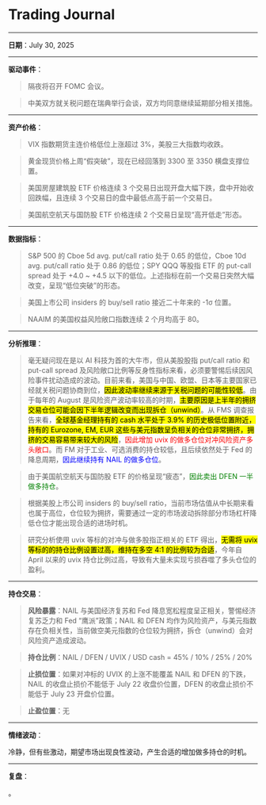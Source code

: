 # Trading Journal

---

**日期**：July 30, 2025

---

**驱动事件**：

> 隔夜将召开 FOMC 会议。

> 中美双方就关税问题在瑞典举行会谈，双方均同意继续延期部分相关措施。

---

**资产价格**：

> VIX 指数期货主连价格低位上涨超过 3%，美股三大指数均收跌。

> 黄金现货价格上周“假突破”，现在已经回落到 3300 至 3350 横盘支撑位置。

> 美国房屋建筑股 ETF 价格连续 3 个交易日出现开盘大幅下跌，盘中开始收回跌幅，且连续 3 个交易日的盘中最低点高于前一个交易日。

> 美国航空航天与国防股 ETF 价格连续 2 个交易日呈现“高开低走”形态。

---

**数据指标**：

> S&P 500 的 Cboe 5d avg. put/call ratio 处于 0.65 的低位，Cboe 10d avg. put/call ratio 处于 0.86 的低位；SPY QQQ 等股指 ETF 的 put-call spread 处于 +4.0 ~ +4.5 以下的低位。上述指标在前一个交易日突然大幅改变，呈现“低位突破”的形态。

> 美国上市公司 insiders 的 buy/sell ratio 接近二十年来的 -1σ 位置。

> NAAIM 的美国权益风险敞口指数连续 2 个月均高于 80。

---

**分析推理**：

> 毫无疑问现在是以 AI 科技为首的大牛市，但从美股股指 put/call ratio 和 put-call spread 及风险敞口比例等反身性指标来看，必须要警惕后续因风险事件扰动造成的波动。目前来看，美国与中国、欧盟、日本等主要国家已经就关税问题协商到位，<mark>因此波动率继续来源于关税问题的可能性较低</mark>。由于每年的 August 是风险资产波动率较高的时期，<mark>主要原因是上半年的拥挤交易仓位可能会因下半年逻辑改变而出现拆仓（unwind）</mark>。从 FMS 调查报告来看，<mark>全球基金经理持有的 cash 水平处于 3.9% 的历史极低位置附近，持有的 Eurozone, EM, EUR 这些与美元指数呈负相关的仓位非常拥挤，拥挤的交易容易带来较大的风险</mark>，<span style="color: red;">因此增加 uvix 的做多仓位对冲风险资产多头敞口</span>。而 FM 对于工业、可选消费的持仓较低，且后续依然处于 Fed 的降息周期，<span style="color: blue;">因此继续持有 NAIL 的做多仓位</span>。

> 由于美国航空航天与国防股 ETF 的价格呈现“疲态”，<span style="color: green;">因此卖出 DFEN 一半做多持仓</span>。

> 根据美股上市公司 insiders 的 buy/sell ratio，当前市场估值从中长期来看也属于高位，仓位较为拥挤，需要通过一定的市场波动拆除部分市场杠杆降低仓位才能出现合适的进场时机。

> 研究分析使用 uvix 等标的对冲与做多股指正相关的 ETF 得出，<mark>无需将 uvix 等标的的持仓比例设置过高，维持在多空 4:1 的比例较为合适</mark>，今年自 April 以来的 uvix 持仓比例过高，导致有大量未实现亏损吞噬了多头仓位的盈利。

---

**持仓交易**：

> **风险暴露**：NAIL 与美国经济复苏和 Fed 降息宽松程度呈正相关，警惕经济复苏乏力和 Fed “鹰派”政策；NAIL 和 DFEN 均作为风险资产，与美元指数存在负相关性，当前做空美元指数的仓位较为拥挤，拆仓（unwind）会对风险资产造成波动。

> **持仓比例**：NAIL / DFEN / UVIX / USD cash = 45% / 10% / 25% / 20%

> **止损位置**：如果对冲标的 UVIX 的上涨不能覆盖 NAIL 和 DFEN 的下跌，NAIL 的收盘止损价不能低于 July 22 收盘价位置，DFEN 的收盘止损价不能低于 July 23 开盘价位置。

> **止盈位置**：无

---

**情绪波动**：

冷静，但有些激动，期望市场出现良性波动，产生合适的增加做多持仓的时机。

---

**复盘**：

<mark></mark>。
